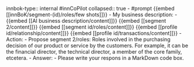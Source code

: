 innbok-type:: internal
#innCoPilot
collapsed:: true
	- #prompt {{embed [[innBoK/segment-(id)/roles/few shots]]}}
		- My business description:
		- {{embed [[AI business description/content]]}} {{embed [[segment 2/content]]}} {{embed [[segment id/roles/content]]}} {{embed [[profile id/relationship/content]]}} {{embed [[profile id/transactions/content]]}}
		- Action:
		- Propose segment 2/roles: Roles involved in the purchasing decision of our product or service by the customers. For example, it can be the financial director, the technical director, a member of the core family, etcetera.
		- Answer:
		- Please write your respons in a MarkDown code box.




